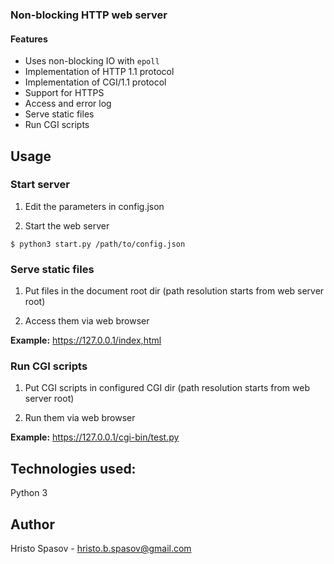 ### Non-blocking HTTP web server

#### Features
- Uses non-blocking IO with ```epoll```
- Implementation of HTTP 1.1 protocol
- Implementation of CGI/1.1 protocol 
- Support for HTTPS
- Access and error log
- Serve static files
- Run CGI scripts

## Usage
### Start server
1. Edit the parameters in config.json

2. Start the web server
```
$ python3 start.py /path/to/config.json
```
### Serve static files
1. Put files in the document root dir (path resolution starts from web server root)

2. Access them via web browser

**Example:**
https://127.0.0.1/index,html

### Run CGI scripts
1. Put CGI scripts in configured CGI dir (path resolution starts from web server root)

2. Run them via web browser

**Example:**
https://127.0.0.1/cgi-bin/test.py

## Technologies used:
Python 3

## Author
Hristo Spasov - hristo.b.spasov@gmail.com
